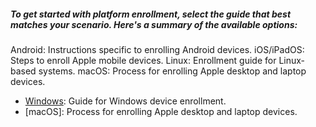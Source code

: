 ##### To get started with platform enrollment, select the guide that best matches your scenario. Here's a summary of the available options:

Android: Instructions specific to enrolling Android devices.
iOS/iPadOS: Steps to enroll Apple mobile devices.
Linux: Enrollment guide for Linux-based systems.
macOS: Process for enrolling Apple desktop and laptop devices.
-  [Windows](https://example.com): Guide for Windows device enrollment.
-  [macOS]: Process for enrolling Apple desktop and laptop devices.
